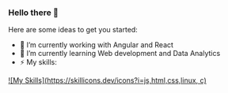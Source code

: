 ### Hello there 👋


Here are some ideas to get you started:

- 🔭 I’m currently working with Angular and React
- 🌱 I’m currently learning Web development and Data Analytics
- ⚡ My skills:




[![My Skills](https://skillicons.dev/icons?i=js,html,css,linux, c)](https://skillicons.dev)

